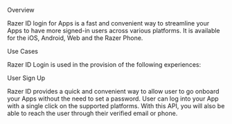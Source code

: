 Overview

Razer ID login for Apps is a fast and convenient way to streamline your Apps to have more signed-in users across various platforms. It is available for the iOS, Android, Web and the Razer Phone.

Use Cases

Razer ID Login is used in the provision of the following experiences:

User Sign Up

Razer ID provides a quick and convenient way to allow user to go onboard your Apps without the need to set a password. User can log into your App with a single click on the supported platforms. With this API, you will also be able to reach the user through their verified email or phone.
 
